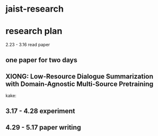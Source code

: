# jaist-research
research plan
=======
2.23 - 3.16 read paper

one paper for two days
------------
XIONG:
Low-Resource Dialogue Summarization with Domain-Agnostic Multi-Source Pretraining
------


kake:


3.17 - 4.28 experiment
------------------

4.29 - 5.17 paper writing
-------------------------

